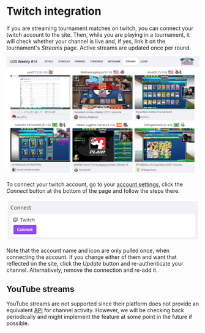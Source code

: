 # Twitch integration

If you are streaming tournament matches on twitch, you can connect your twitch account to the site. Then, while you are playing in a tournament, it will check whether your channel is live and, if yes, link it on the tournament's *Streams* page. Active streams are updated once per round.

![twitch_streams](./img/twitch-streams.png)

To connect your twitch account, go to your [account settings](https://play.limitlesstcg.com/account/settings/profile), click the *Connect* button at the bottom of the page and follow the steps there.

![twitch_connect](./img/twitch-connect.png)

Note that the account name and icon are only pulled once, when connecting the account. If you change either of them and want that reflected on the site, click the *Update* button and re-authenticate your channel. Alternatively, remove the connection and re-add it.

## YouTube streams
YouTube streams are not supported since their platform does not provide an equivalent [API](https://dev.twitch.tv/docs/api) for channel activity. However, we will be checking back periodically and might implement the feature at some point in the future if possible.